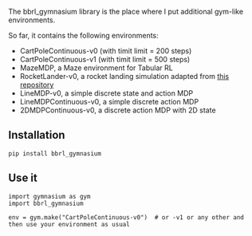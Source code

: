 The bbrl_gymnasium library is the place where I put additional gym-like environments.

So far, it contains the following environments:
- CartPoleContinuous-v0 (with timit limit = 200 steps)
- CartPoleContinuous-v1 (with timit limit = 500 steps)
- MazeMDP, a Maze environment for Tabular RL
- RocketLander-v0, a rocket landing simulation adapted from [this repository](https://github.com/sdsubhajitdas/Rocket_Lander_Gym)
- LineMDP-v0, a simple discrete state and action MDP
- LineMDPContinuous-v0, a simple discrete action MDP
- 2DMDPContinuous-v0, a discrete action MDP with 2D state


## Installation

```
pip install bbrl_gymnasium
```

## Use it

```
import gymnasium as gym
import bbrl_gymnasium

env = gym.make("CartPoleContinuous-v0")  # or -v1 or any other and then use your environment as usual
```
